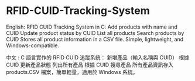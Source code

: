 # RFID-CUID-Tracking-System
English:
RFID CUID Tracking System in C:
Add products with name and CUID
Update product status by CUID
List all products
Search products by CUID
Stores all product information in a CSV file.
Simple, lightweight, and Windows-compatible.

中文 :
C 語言實作的 RFID CUID 追蹤系統：
新增產品（輸入名稱與 CUID）
根據 CUID 更新產品狀態
列出所有產品
根據 CUID 搜尋產品
所有產品資訊存入 products.CSV 檔案，簡單輕量，適用於 Windows 系統。

